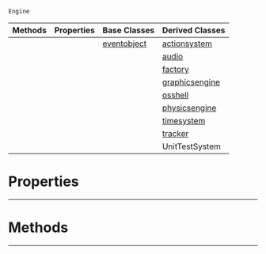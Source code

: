  `Engine`

|Methods|Properties|Base Classes|Derived Classes|
|---|---|---|---|
| | |[eventobject](https://github.com/zeroengineteam/ZeroDocs/blob/master/code_reference/class_reference/eventobject.markdown)|[actionsystem](https://github.com/zeroengineteam/ZeroDocs/blob/master/code_reference/class_reference/actionsystem.markdown)|
| | | |[audio](https://github.com/zeroengineteam/ZeroDocs/blob/master/code_reference/class_reference/audio.markdown)|
| | | |[factory](https://github.com/zeroengineteam/ZeroDocs/blob/master/code_reference/class_reference/factory.markdown)|
| | | |[graphicsengine](https://github.com/zeroengineteam/ZeroDocs/blob/master/code_reference/class_reference/graphicsengine.markdown)|
| | | |[osshell](https://github.com/zeroengineteam/ZeroDocs/blob/master/code_reference/class_reference/osshell.markdown)|
| | | |[physicsengine](https://github.com/zeroengineteam/ZeroDocs/blob/master/code_reference/class_reference/physicsengine.markdown)|
| | | |[timesystem](https://github.com/zeroengineteam/ZeroDocs/blob/master/code_reference/class_reference/timesystem.markdown)|
| | | |[tracker](https://github.com/zeroengineteam/ZeroDocs/blob/master/code_reference/class_reference/tracker.markdown)|
| | | |UnitTestSystem|


 #  Properties


---  
 #  Methods


---  
 

 